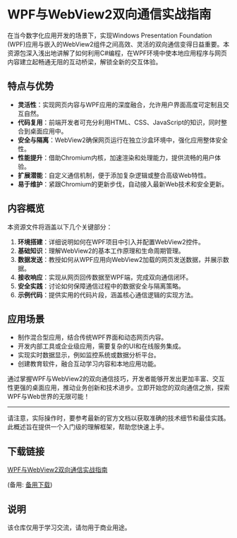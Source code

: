 # WPF与WebView2双向通信实战指南

在当今数字化应用开发的场景下，实现Windows Presentation Foundation (WPF)应用与嵌入的WebView2组件之间高效、灵活的双向通信变得日益重要。本资源包深入浅出地讲解了如何利用C#编程，在WPF环境中使本地应用程序与网页内容建立起畅通无阻的互动桥梁，解锁全新的交互体验。

## 特点与优势

- **灵活性**：实现网页内容与WPF应用的深度融合，允许用户界面高度可定制且交互自然。
- **代码复用**：前端开发者可充分利用HTML、CSS、JavaScript的知识，同时整合到桌面应用中。
- **安全与隔离**：WebView2确保网页运行在独立沙盒环境中，强化应用整体安全性。
- **性能提升**：借助Chromium内核，加速渲染和处理能力，提供流畅的用户体验。
- **扩展潜能**：自定义通信机制，便于添加复杂逻辑或整合高级Web特性。
- **易于维护**：紧跟Chromium的更新步伐，自动接入最新Web技术和安全更新。

## 内容概览

本资源文件将涵盖以下几个关键部分：

1. **环境搭建**：详细说明如何在WPF项目中引入并配置WebView2控件。
2. **基础知识**：理解WebView2的基本工作原理和生命周期管理。
3. **数据发送**：教授如何从WPF应用向WebView2加载的网页发送数据，并展示数据。
4. **接收响应**：实现从网页回传数据至WPF端，完成双向通信闭环。
5. **安全实践**：讨论如何保障通信过程中的数据安全与隔离策略。
6. **示例代码**：提供实用的代码片段，涵盖核心通信逻辑的实现方法。

## 应用场景

- 制作混合型应用，结合传统WPF界面和动态网页内容。
- 开发内部工具或企业级应用，需要复杂的UI和在线服务集成。
- 实现实时数据显示，例如监控系统或数据分析平台。
- 创建教育软件，融合互动学习内容和本地应用功能。

通过掌握WPF与WebView2的双向通信技巧，开发者能够开发出更加丰富、交互性更强的桌面应用，推动业务创新和技术进步。立即开始您的双向通信之旅，探索WPF与Web世界的无限可能！

---

请注意，实际操作时，要参考最新的官方文档以获取准确的技术细节和最佳实践。此概述旨在提供一个入门级的理解框架，帮助您快速上手。

## 下载链接
[WPF与WebView2双向通信实战指南](https://pan.quark.cn/s/2bd8d3b9ea19) 

(备用: [备用下载](https://pan.baidu.com/s/1jqXiKl8YzF3V-XlA8mxhkw?pwd=1234))

## 说明

该仓库仅用于学习交流，请勿用于商业用途。
